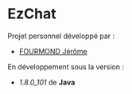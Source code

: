 # EzChat

Projet personnel développé par :
* [FOURMOND Jérôme](https://github.com/jfourmond)

En développement sous la version :
- *1.8.0_101* de **Java**